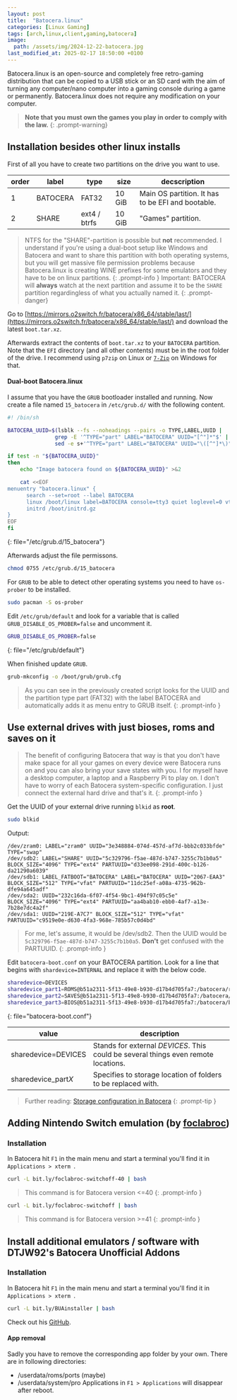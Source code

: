 ```yaml
---
layout: post
title:  "Batocera.linux"
categories: [Linux Gaming]
tags: [arch,linux,client,gaming,batocera]
image:
  path: /assets/img/2024-12-22-batocera.jpg
last_modified_at: 2025-02-17 18:50:00 +0100
---
```

Batocera.linux is an open-source and completely free retro-gaming distribution that can be copied to a USB stick or an SD card with the aim of turning any computer/nano computer into a gaming console during a game or permanently. Batocera.linux does not require any modification on your computer.
> **Note that you must own the games you play in order to comply with the law.**
{: .prompt-warning}

## Installation besides other linux installs
First of all you have to create two partitions on the drive you want to use. 

| order | label | type | size | decscription |
| --- | --- | --- | --- | --- |
| 1 | BATOCERA | FAT32 | 10 GiB | Main OS partition. It has to be EFI and bootable. |
| 2 | SHARE | ext4 / btrfs | 10 GiB | "Games" partition. |

> NTFS for the "SHARE"-partition is possible but **not** recommended. I understand if you're using a dual-boot setup like Windows and Batocera and want to share this partition with both operating systems, but you will get massive file permission problems because Batocera.linux is creating WINE prefixes for some emulators and they have to be on linux partitions.
{: .prompt-info }
> Important: BATOCERA will **always** watch at the next partition and assume it to be the `SHARE` partition regardingless of what you actually named it.
{: .prompt-danger}

Go to [https://mirrors.o2switch.fr/batocera/x86_64/stable/last/](https://mirrors.o2switch.fr/batocera/x86_64/stable/last/) and download the latest `boot.tar.xz`.

Afterwards extract the contents of `boot.tar.xz` to your `BATOCERA` partition. Note that the `EFI` directory (and all other contents) must be in the root folder of the drive. I recommend using `p7zip` on Linux or [`7-Zip`](https://www.7-zip.org/) on Windows for that.

#### Dual-boot Batocera.linux
I assume that you have the `GRUB` bootloader installed and running.
Now create a file named `15_batocera` in `/etc/grub.d/` with the following content.
```bash
#! /bin/sh

BATOCERA_UUID=$(lsblk --fs --noheadings --pairs -o TYPE,LABEL,UUID |
		       grep -E '^TYPE="part" LABEL="BATOCERA" UUID="[^"]*"$' |
		       sed -e s+'^TYPE="part" LABEL="BATOCERA" UUID="\([^"]*\)"$'+'\1'+ | head -1)

if test -n "${BATOCERA_UUID}"
then
    echo "Image batocera found on ${BATOCERA_UUID}" >&2

    cat <<EOF
menuentry "batocera.linux" {
      search --set=root --label BATOCERA
      linux /boot/linux label=BATOCERA console=tty3 quiet loglevel=0 vt.global_cursor_default=0
      initrd /boot/initrd.gz
}
EOF
fi
```
{: file="/etc/grub.d/15_batocera"}

Afterwards adjust the file permissons.
```bash
chmod 0755 /etc/grub.d/15_batocera
```

For `GRUB` to be able to detect other operating systems you need to have `os-prober` to be installed.
```bash
sudo pacman -S os-prober
```

Edit `/etc/grub/default` and look for a variable that is called `GRUB_DISABLE_OS_PROBER=false` and uncomment it.
```bash
GRUB_DISABLE_OS_PROBER=false
```
{: file="/etc/grub/default"}

When finished update `GRUB`.
```bash
grub-mkconfig -o /boot/grub/grub.cfg
```
> As you can see in the previously created script looks for the UUID and the partition type part (FAT32) with the label BATOCERA and automatically adds it as menu entry to GRUB itself.
{: .prompt-info }

## Use external drives with just bioses, roms and saves on it
> The benefit of configuring Batocera that way is that you don't have make space for all your games on every device were Batocera runs on and you can also bring your save states with you. I for myself have a desktop computer, a laptop and a Raspberry Pi to play on. I don't have to worry of each Batocera system-specific configuration. I just connect the external hard drive and that's it.
{: .prompt-info }

Get the UUID of your external drive running `blkid` as **root**.
```bash
sudo blkid
```
Output:
```terminal
/dev/zram0: LABEL="zram0" UUID="3e348884-074d-457d-af7d-bbb2c033bfde" TYPE="swap"
/dev/sdb2: LABEL="SHARE" UUID="5c329796-f5ae-487d-b747-3255c7b1b0a5" BLOCK_SIZE="4096" TYPE="ext4" PARTUUID="d33ee098-291d-400c-b126-da21290a6039"
/dev/sdb1: LABEL_FATBOOT="BATOCERA" LABEL="BATOCERA" UUID="2067-EAA3" BLOCK_SIZE="512" TYPE="vfat" PARTUUID="11dc25ef-a08a-4735-962b-dfe94a645adf"
/dev/sda2: UUID="232c16da-6f07-4f54-9bc1-494f97c05c5e" BLOCK_SIZE="4096" TYPE="ext4" PARTUUID="aa4bab10-ebb0-4af7-a13e-7b28e7dc4a2f"
/dev/sda1: UUID="219E-A7C7" BLOCK_SIZE="512" TYPE="vfat" PARTUUID="c9519e0e-d630-4fa3-968e-785b57c0d4bd"
```
> For me, let's assume, it would be /dev/sdb2. Then the UUID would be `5c329796-f5ae-487d-b747-3255c7b1b0a5`. **Don't** get confused with the PARTUUID.
{: .prompt-info }

Edit `batocera-boot.conf` on your BATOCERA partition. Look for a line that begins with `shardevice=INTERNAL` and replace it with the below code.
```bash
sharedevice=DEVICES
sharedevice_part1=ROMS@b51a2311-5f13-49e8-b930-d17b4d705fa7:/batocera/roms
sharedevice_part2=SAVES@b51a2311-5f13-49e8-b930-d17b4d705fa7:/batocera/saves
sharedevice_part3=BIOS@b51a2311-5f13-49e8-b930-d17b4d705fa7:/batocera/bios
```
{: file="batocera-boot.conf"}

| value | description |
| --- | --- |
| sharedevice=DEVICES | Stands for external *DEVICES*. This could be several things even remote locations. |
| sharedevice_part*X* | Specifies to storage location of folders to be replaced with. |

> Further reading: [Storage configuration in Batocera](https://wiki.batocera.org/store_games_on_a_second_usb_sata_drive#manual_configuration_with_batocera-bootconf_advanced)
{: .prompt-tip }

## Adding Nintendo Switch emulation (by [foclabroc](https://github.com/foclabroc/batocera-switch))

### Installation
In Batocera hit `F1` in the main menu and start a terminal you'll find it in `Applications > xterm `.

```bash
curl -L bit.ly/foclabroc-switchoff-40 | bash
```
> This command is for Batocera version <=40
{: .prompt-info }
```bash
curl -L bit.ly/foclabroc-switchoff | bash
```
> This command is for Batocera version >=41
{: .prompt-info }

## Install additional emulators / software with DTJW92's Batocera Unofficial Addons

### Installation
In Batocera hit `F1` in the main menu and start a terminal you'll find it in `Applications > xterm `.
```bash
curl -L bit.ly/BUAinstaller | bash
```
Check out his [GitHub](https://github.com/DTJW92/batocera-unofficial-addons).

#### App removal
Sadly you have to remove the corresponding app folder by your own. There are in following directories:
* /userdata/roms/ports (maybe)
* /userdata/system/pro Applications in `F1 > Applications` will disappear after reboot.
